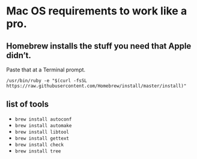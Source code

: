 # Mac OS requirements to work like a pro.

## Homebrew installs the stuff you need that Apple didn’t.

Paste that at a Terminal prompt.

`/usr/bin/ruby -e "$(curl -fsSL https://raw.githubusercontent.com/Homebrew/install/master/install)"`

## list of tools
* `brew install autoconf`
* `brew install automake`
* `brew install libtool`
* `brew install gettext`
* `brew install check`
* `brew install tree`
